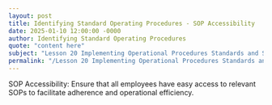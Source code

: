 ```yaml
---
layout: post
title: Identifying Standard Operating Procedures - SOP Accessibility
date: 2025-01-10 12:00:00 -0000
author: Identifying Standard Operating Procedures
quote: "content here"
subject: "Lesson 20 Implementing Operational Procedures Standards and Specifications"
permalink: "/Lesson 20 Implementing Operational Procedures Standards and Specifications/Identifying Standard Operating Procedures/Identifying Standard Operating Procedures - SOP Accessibility"
---
```


SOP Accessibility: Ensure that all employees have easy access to relevant SOPs to facilitate adherence and operational efficiency.
